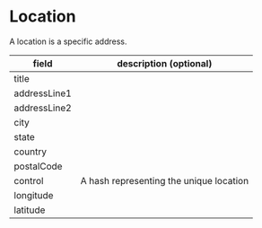 # Location

A location is a specific address.

| field        | description (optional)
|--------------|-------------------------------------------
| title        |
| addressLine1 |
| addressLine2 |
| city         |
| state        |
| country      |
| postalCode   |
| control      | A hash representing the unique location
| longitude    |
| latitude     |
